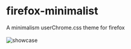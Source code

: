 # firefox-minimalist
A minimalism userChrome.css theme for firefox
<br>
<br><img src="https://i.imgur.com/ye55O7G.png" alt="showcase">

